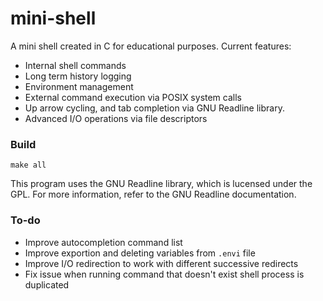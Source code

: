 # mini-shell
A mini shell created in C for educational purposes. Current features: 
- Internal shell commands
- Long term history logging
- Environment management
- External command execution via POSIX system calls
- Up arrow cycling, and tab completion via GNU Readline library.
- Advanced I/O operations via file descriptors

### Build
`make all`

This program uses the GNU Readline library, which is lucensed under the GPL.
For more information, refer to the GNU Readline documentation.

### To-do 
- Improve autocompletion command list 
- Improve exportion and deleting variables from `.envi` file 
- Improve I/O redirection to work with different successive redirects
- Fix issue when running command that doesn't exist shell process is duplicated
